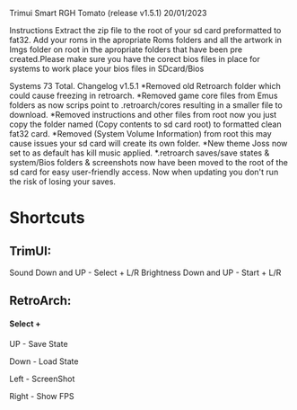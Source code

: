 Trimui Smart RGH Tomato (release v1.5.1) 20/01/2023 

Instructions
Extract the zip file to the root of your sd card preformatted to fat32. Add your roms in the apropriate Roms folders and all the artwork in Imgs folder on root in the apropriate folders that have been pre created.Please make sure you have the corect bios files in place for systems to work place your bios files in SDcard/Bios


Systems 73 Total.
Changelog v1.5.1
*Removed old Retroarch folder which could cause freezing in retroarch.
*Removed game core files from Emus folders as now scrips point to .retroarch/cores resulting in a smaller file to download.
*Removed instructions and other files from root now you just copy the folder named (Copy contents to sd card root) to formatted clean fat32 card.
*Removed (System Volume Information) from root this may cause issues your sd card will create its own folder.
*New theme Joss now set to as default has kill music applied.
*.retroarch saves/save states & system/Bios folders & screenshots now have been moved to the root of the sd card for easy user-friendly access. Now when updating you don't run the risk of losing your saves.

# Shortcuts
## TrimUI:
Sound Down and UP - Select + L/R
Brightness Down and UP - Start + L/R

## RetroArch:
#### Select +
UP - Save State

Down - Load State

Left - ScreenShot

Right - Show FPS

